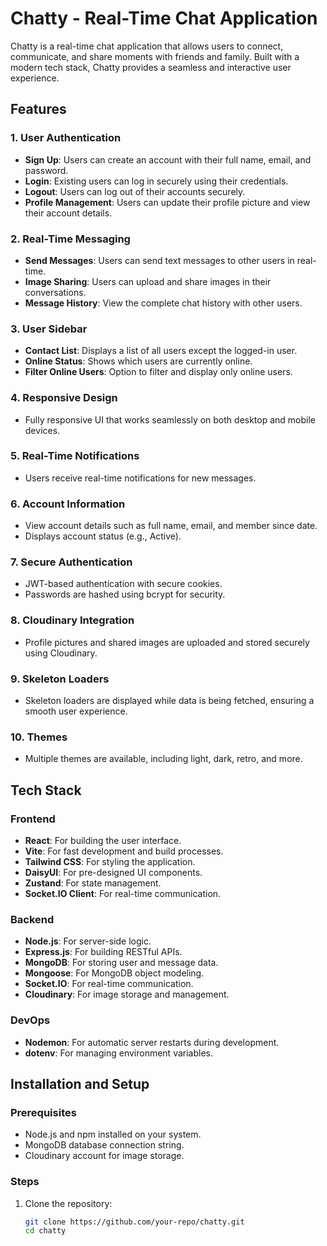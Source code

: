 # Chatty - Real-Time Chat Application

Chatty is a real-time chat application that allows users to connect, communicate, and share moments with friends and family. Built with a modern tech stack, Chatty provides a seamless and interactive user experience.

## Features

### 1. **User Authentication**
- **Sign Up**: Users can create an account with their full name, email, and password.
- **Login**: Existing users can log in securely using their credentials.
- **Logout**: Users can log out of their accounts securely.
- **Profile Management**: Users can update their profile picture and view their account details.

### 2. **Real-Time Messaging**
- **Send Messages**: Users can send text messages to other users in real-time.
- **Image Sharing**: Users can upload and share images in their conversations.
- **Message History**: View the complete chat history with other users.

### 3. **User Sidebar**
- **Contact List**: Displays a list of all users except the logged-in user.
- **Online Status**: Shows which users are currently online.
- **Filter Online Users**: Option to filter and display only online users.

### 4. **Responsive Design**
- Fully responsive UI that works seamlessly on both desktop and mobile devices.

### 5. **Real-Time Notifications**
- Users receive real-time notifications for new messages.

### 6. **Account Information**
- View account details such as full name, email, and member since date.
- Displays account status (e.g., Active).

### 7. **Secure Authentication**
- JWT-based authentication with secure cookies.
- Passwords are hashed using bcrypt for security.

### 8. **Cloudinary Integration**
- Profile pictures and shared images are uploaded and stored securely using Cloudinary.

### 9. **Skeleton Loaders**
- Skeleton loaders are displayed while data is being fetched, ensuring a smooth user experience.

### 10. **Themes**
- Multiple themes are available, including light, dark, retro, and more.

## Tech Stack

### Frontend
- **React**: For building the user interface.
- **Vite**: For fast development and build processes.
- **Tailwind CSS**: For styling the application.
- **DaisyUI**: For pre-designed UI components.
- **Zustand**: For state management.
- **Socket.IO Client**: For real-time communication.

### Backend
- **Node.js**: For server-side logic.
- **Express.js**: For building RESTful APIs.
- **MongoDB**: For storing user and message data.
- **Mongoose**: For MongoDB object modeling.
- **Socket.IO**: For real-time communication.
- **Cloudinary**: For image storage and management.

### DevOps
- **Nodemon**: For automatic server restarts during development.
- **dotenv**: For managing environment variables.

## Installation and Setup

### Prerequisites
- Node.js and npm installed on your system.
- MongoDB database connection string.
- Cloudinary account for image storage.

### Steps
1. Clone the repository:
   ```bash
   git clone https://github.com/your-repo/chatty.git
   cd chatty